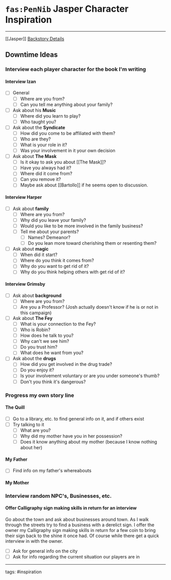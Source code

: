 # `fas:PenNib` Jasper Character Inspiration
---

[[Jasper]]
[Backstory Details](https://docs.google.com/document/d/1hRhwr3m3VWn70iEBZygnL_4qpGI5_faprzW_PsSuUjQ/edit?ts=5f2ceeee)

## Downtime Ideas
### Interview each player character for the book I'm writing
#### Interview Izan
- [ ] General
	- [ ] Where are you from?
	- [ ] Can you tell me anything about your family?
- [ ] Ask about his **Music**
	- [ ] Where did you learn to play?
	- [ ] Who taught you?
- [ ] Ask about the **Syndicate**
	- [ ] How did you come to be affiliated with them?
	- [ ] Who are they?
	- [ ] What is your role in it?
	- [ ] Was your involvement in it your own decision
- [ ] Ask about **The Mask**
	- [ ] Is it okay to ask you about [[The Mask]]?
	- [ ] Have you always had it?
	- [ ] Where did it come from?
	- [ ] Can you remove it?
	- [ ] Maybe ask about [[Bartollo]] if he seems open to discussion.

#### Interview Harper
- [ ] Ask about **family**
	- [ ] Where are you from?
	- [ ] Why did you leave your family?
	- [ ] Would you like to be more involved in the family business?
	- [ ] Tell me about your parents?
		- [ ] Names? Demeanor?
		- [ ] Do you lean more toward cherishing them or resenting them?
- [ ] Ask about **magic**
	- [ ] When did it start?
	- [ ] Where do you think it comes from?
	- [ ] Why do you want to get rid of it?
	- [ ] Why do you think helping others with get rid of it?

#### Interview Grimsby
- [ ] Ask about **background**
	- [ ] Where are you from?
	- [ ] Are you a Professor? (Josh actually doesn't know if he is or not in this campaign)
- [ ] Ask about **The Fey**
	- [ ] What is your connection to the Fey?
	- [ ] Who is Robin?
	- [ ] How does he talk to you?
	- [ ] Why can't we see him?
	- [ ] Do you trust him?
	- [ ] What does he want from you?
- [ ] Ask about the **drugs**
	- [ ] How did you get involved in the drug trade?
	- [ ] Do you enjoy it?
	- [ ] Is your involvement voluntary or are you under someone's thumb?
	- [ ] Don't you think it's dangerous?

### Progress my own story line
#### The Quill
- [ ] Go to a library, etc. to find general info on it, and if others exist
- [ ] Try talking to it
	- [ ] What are you?
	- [ ] Why did my mother have you in her possession?
	- [ ] Does it know anything about my mother (because I know nothing about her)

#### My Father
- [ ] Find info on my father's whereabouts

#### My Mother
### Interview random NPC's, Businesses, etc.
#### Offer Calligraphy sign making skills in return for an interview
Go about the town and ask about businesses around town. 
As I walk through the streets try to find a business with a derelict sign. 
I offer the owner my Calligraphy sign making skills in return for a few coin to bring their sign back to the shine it once had.
Of course while there get a quick interview in with the owner.
- [ ] Ask for general info on the city
- [ ] Ask for info regarding the current situation our players are in

---
tags: #inspiration